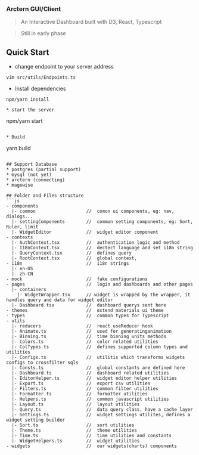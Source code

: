 ### Arctern GUI/Client
> An Interactive Dashboard built with D3, React, Typescript

> Still in early phase
## Quick Start
* change endpoint to your server address
```
vim src/utils/Endpoints.ts
```
* Install dependencies
```
npm/yarn install

* start the server
```
npm/yarn start
```

* Build
```
yarn build
```

## Support Database
* postgres (partial support)
* mysql (not yet)
* arctern (connecting)
* magewise

## Folder and Files structure
```js
- components
  |- common                   //  comon ui components, eg: nav, dialogs...
  |- settingComponents        //  common setting components, eg: Sort, Ruler, limit
  |- WidgetEditor             //  widget editor component
- contexts
  |- AuthContext.tsx          //  authentication logic and method
  |- I18nContext.tsx          //  dectect language and set i18n string
  |- QueryContext.tsx         //  defines query
  |- RootContext.tsx          //  global context, 
- i18n                        //  i18n strings
  |- en-US
  |- zh-CN
- mock                        //  fake configurations
- pages                       //  login and dashboards and other pages
  |- containers
    |- WidgetWrapper.tsx      // widget is wrapped by the wrapper, it handles query and data for widget editor
  |- Dashboard.tsx            //  dashboard querys sent here
- themes                      //  extend materials ui theme 
- types                       //  common types for Typescript
- utils
  |- reducers                 //  react useReducer hook
  |- Animate.ts               //  used for generatinganimation 
  |- Binning.ts               //  time binning units methods
  |- Colors.ts                //  color related utilities
  |- ColTypes.ts              //  defines supported column types and utilities
  |- Configs.ts               //  utilitis which transforms widgets configs to crossfilter sqls
  |- Consts.ts                //  global constants are defined here
  |- Dashboard.ts             //  dashboard related utilities
  |- EditorHelper.ts          //  widget editor helper utilities
  |- Export.ts                //  export csv utilities
  |- Filters.ts               //  common filter utilities
  |- Formatter.ts             //  formatter utilities
  |- Helpers.ts               //  common javascript utilities
  |- Layout.ts                //  layout utilities
  |- Query.ts                 //  data query class, have a cache layer
  |- Settings.ts              //  widget settings utilites, defines a widget setting builder
  |- Sort.ts                  //  sort utilities
  |- Theme.ts                 //  theme utilities
  |- Time.ts                  //  time utilities and constants
  |- WidgetHelpers.ts         //  widget utilities 
- widgets                     //  our widgets(charts) components
```

